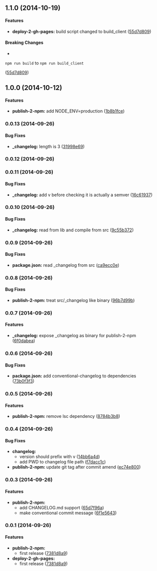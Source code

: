 ## 1.1.0 (2014-10-19)


#### Features

* **deploy-2-gh-pages:** build script changed to build_client ([55d7d809](https://github.com/tomchentw/tomchentw-npm-dev/commit/55d7d8095219f2d0ebe525cc7883b3dc2472d6f6))


#### Breaking Changes

* 
`npm run build` to `npm run build_client`

 ([55d7d809](https://github.com/tomchentw/tomchentw-npm-dev/commit/55d7d8095219f2d0ebe525cc7883b3dc2472d6f6))


## 1.0.0 (2014-10-12)


#### Features

* **publish-2-npm:** add NODE_ENV=production ([1b8b1fce](https://github.com/tomchentw/tomchentw-npm-dev/commit/1b8b1fce2ade047f8aba07d846584a247a31602f))


### 0.0.13 (2014-09-26)


#### Bug Fixes

* **_changelog:** length is 3 ([31998e69](https://github.com/tomchentw/tomchentw-npm-dev/commit/31998e69ccae44dd2f41f29c321ae822d02f8897))


### 0.0.12 (2014-09-26)


### 0.0.11 (2014-09-26)


#### Bug Fixes

* **_changelog:** add v before checking it is actually a semver ([16c61937](https://github.com/tomchentw/tomchentw-npm-dev/commit/16c61937c717b163763f5d56e107abe62f133a87))


### 0.0.10 (2014-09-26)


#### Bug Fixes

* **_changelog:** read from lib and compile from src ([9c55b372](https://github.com/tomchentw/tomchentw-npm-dev/commit/9c55b3727e8de7cb22b93c83bed0c515d8fbf849))


### 0.0.9 (2014-09-26)


#### Bug Fixes

* **package.json:** read _changelog from src ([ca9ecc0e](https://github.com/tomchentw/tomchentw-npm-dev/commit/ca9ecc0ef10562a6d320f705478bd09e19df6aa9))


### 0.0.8 (2014-09-26)


#### Bug Fixes

* **publish-2-npm:** treat src/_changelog like binary ([96b7d99b](https://github.com/tomchentw/tomchentw-npm-dev/commit/96b7d99bc5583cb162a7742b6e7f4d7ca47633ad))


### 0.0.7 (2014-09-26)


#### Features

* **_changelog:** expose _changelog as binary for publish-2-npm ([6f0dabea](https://github.com/tomchentw/tomchentw-npm-dev/commit/6f0dabeae25410a32aa49a51ad249906b682011f))


### 0.0.6 (2014-09-26)


#### Bug Fixes

* **package.json:** add conventional-changelog to dependencies ([73b0f3f3](https://github.com/tomchentw/tomchentw-npm-dev/commit/73b0f3f3746cd79579f4e7268777be4283871b77))


### 0.0.5 (2014-09-26)


#### Features

* **publish-2-npm:** remove lsc dependency ([8784b3b8](https://github.com/tomchentw/tomchentw-npm-dev/commit/8784b3b8e2f6c6e0845c7a6f205d899e027471cb))


### 0.0.4 (2014-09-26)


#### Bug Fixes

* **changelog:**
  * version should prefix with v ([14bb6a4d](https://github.com/tomchentw/tomchentw-npm-dev/commit/14bb6a4db074cc76fdf511332ff7a3499aa355dc))
  * add PWD to changelog file path ([f7dacc1c](https://github.com/tomchentw/tomchentw-npm-dev/commit/f7dacc1c68cdc4e8394624f76b5e5c939bd23704))
* **publish-2-npm:** update git tag after commit amend ([ec74e800](https://github.com/tomchentw/tomchentw-npm-dev/commit/ec74e8009ff669b6e47b77bfdb25245470371a66))


### 0.0.3 (2014-09-26)


#### Features

* **publish-2-npm:**
  * add CHANGELOG.md support ([65d7f96a](https://github.com/tomchentw/tomchentw-npm-dev/commit/65d7f96aa2dd59eef4882ec8e635f0b5049488f6))
  * make conventional commit message ([6f1e5643](https://github.com/tomchentw/tomchentw-npm-dev/commit/6f1e564342e8e493bd06b1d4408231d4ee76782b))


### 0.0.1 (2014-09-26)


#### Features

* **publish-2-npm:**
  * first release ([7381d8a9](https://github.com/tomchentw/tomchentw-npm-dev/commit/7381d8a9127cfebacaca5133aa3f2f7693918001))
* **deploy-2-gh-pages:**
  * first release ([7381d8a9](https://github.com/tomchentw/tomchentw-npm-dev/commit/7381d8a9127cfebacaca5133aa3f2f7693918001))

